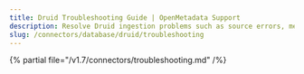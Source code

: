 ```yaml
---
title: Druid Troubleshooting Guide | OpenMetadata Support
description: Resolve Druid ingestion problems such as source errors, metadata fetch failures, or unsupported schema structures.
slug: /connectors/database/druid/troubleshooting
---
```


{% partial file="/v1.7/connectors/troubleshooting.md" /%}
